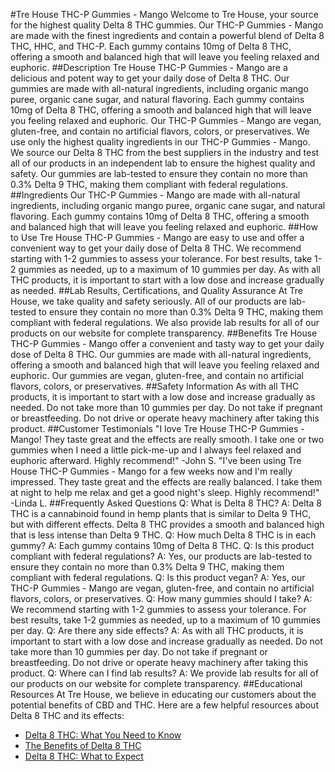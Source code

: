 #Tre House THC-P Gummies - Mango
Welcome to Tre House, your source for the highest quality Delta 8 THC gummies. Our THC-P Gummies - Mango are made with the finest ingredients and contain a powerful blend of Delta 8 THC, HHC, and THC-P. Each gummy contains 10mg of Delta 8 THC, offering a smooth and balanced high that will leave you feeling relaxed and euphoric. 
##Description
Tre House THC-P Gummies - Mango are a delicious and potent way to get your daily dose of Delta 8 THC. Our gummies are made with all-natural ingredients, including organic mango puree, organic cane sugar, and natural flavoring. Each gummy contains 10mg of Delta 8 THC, offering a smooth and balanced high that will leave you feeling relaxed and euphoric. Our THC-P Gummies - Mango are vegan, gluten-free, and contain no artificial flavors, colors, or preservatives. 
We use only the highest quality ingredients in our THC-P Gummies - Mango. We source our Delta 8 THC from the best suppliers in the industry and test all of our products in an independent lab to ensure the highest quality and safety. Our gummies are lab-tested to ensure they contain no more than 0.3% Delta 9 THC, making them compliant with federal regulations. 
##Ingredients
Our THC-P Gummies - Mango are made with all-natural ingredients, including organic mango puree, organic cane sugar, and natural flavoring. Each gummy contains 10mg of Delta 8 THC, offering a smooth and balanced high that will leave you feeling relaxed and euphoric. 
##How to Use
Tre House THC-P Gummies - Mango are easy to use and offer a convenient way to get your daily dose of Delta 8 THC. We recommend starting with 1-2 gummies to assess your tolerance. For best results, take 1-2 gummies as needed, up to a maximum of 10 gummies per day. As with all THC products, it is important to start with a low dose and increase gradually as needed. 
##Lab Results, Certifications, and Quality Assurance
At Tre House, we take quality and safety seriously. All of our products are lab-tested to ensure they contain no more than 0.3% Delta 9 THC, making them compliant with federal regulations. We also provide lab results for all of our products on our website for complete transparency. 
##Benefits
Tre House THC-P Gummies - Mango offer a convenient and tasty way to get your daily dose of Delta 8 THC. Our gummies are made with all-natural ingredients, offering a smooth and balanced high that will leave you feeling relaxed and euphoric. Our gummies are vegan, gluten-free, and contain no artificial flavors, colors, or preservatives. 
##Safety Information
As with all THC products, it is important to start with a low dose and increase gradually as needed. Do not take more than 10 gummies per day. Do not take if pregnant or breastfeeding. Do not drive or operate heavy machinery after taking this product. 
##Customer Testimonials
"I love Tre House THC-P Gummies - Mango! They taste great and the effects are really smooth. I take one or two gummies when I need a little pick-me-up and I always feel relaxed and euphoric afterward. Highly recommend!" -John S. 
"I've been using Tre House THC-P Gummies - Mango for a few weeks now and I'm really impressed. They taste great and the effects are really balanced. I take them at night to help me relax and get a good night's sleep. Highly recommend!" -Linda L. 
##Frequently Asked Questions
Q: What is Delta 8 THC? 
A: Delta 8 THC is a cannabinoid found in hemp plants that is similar to Delta 9 THC, but with different effects. Delta 8 THC provides a smooth and balanced high that is less intense than Delta 9 THC. 
Q: How much Delta 8 THC is in each gummy? 
A: Each gummy contains 10mg of Delta 8 THC. 
Q: Is this product compliant with federal regulations? 
A: Yes, our products are lab-tested to ensure they contain no more than 0.3% Delta 9 THC, making them compliant with federal regulations. 
Q: Is this product vegan? 
A: Yes, our THC-P Gummies - Mango are vegan, gluten-free, and contain no artificial flavors, colors, or preservatives. 
Q: How many gummies should I take? 
A: We recommend starting with 1-2 gummies to assess your tolerance. For best results, take 1-2 gummies as needed, up to a maximum of 10 gummies per day. 
Q: Are there any side effects? 
A: As with all THC products, it is important to start with a low dose and increase gradually as needed. Do not take more than 10 gummies per day. Do not take if pregnant or breastfeeding. Do not drive or operate heavy machinery after taking this product. 
Q: Where can I find lab results? 
A: We provide lab results for all of our products on our website for complete transparency. 
##Educational Resources
At Tre House, we believe in educating our customers about the potential benefits of CBD and THC. Here are a few helpful resources about Delta 8 THC and its effects: 
- [Delta 8 THC: What You Need to Know](https://www.trehouse.com/delta-8-thc-what-you-need-to-know/)
- [The Benefits of Delta 8 THC](https://www.trehouse.com/the-benefits-of-delta-8-thc/)
- [Delta 8 THC: What to Expect](https://www.trehouse.com/delta-8-thc-what-to-expect/)